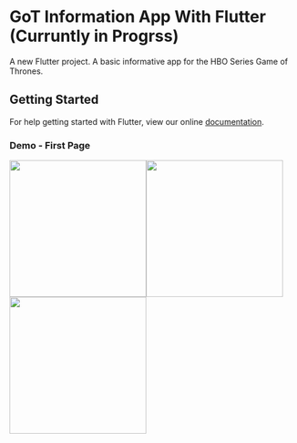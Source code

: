 # GoT Information App With Flutter (Curruntly in Progrss)

A new Flutter project. A basic informative app for the HBO Series Game of Thrones.

## Getting Started

For help getting started with Flutter, view our online
[documentation](https://flutter.io/).


### Demo - First Page

<p><img src="https://github.com/shindesharad71/GoT-Info-With-Flutter/blob/master/screens/screen1.png?raw=true" width="240"><img src="https://github.com/shindesharad71/GoT-Info-With-Flutter/blob/master/screens/screen2.png?raw=true" width="240"><img src="https://github.com/shindesharad71/GoT-Info-With-Flutter/blob/master/screens/screen3.png?raw=true" width="240"></p>
